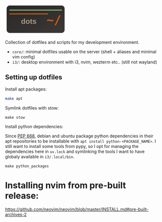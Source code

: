 <img src="dots-logo.svg" alt="logo" height="100">

Collection of dotfiles and scripts for my development environment.

- `core/`: minimal dotfiles usable on the server (shell + aliases and minimal vim config)
- `i3/`: desktop environment with i3, nvim, wezterm etc.. (still not wayland)


## Setting up dotfiles

Install apt packages:
```bash
make apt
```

Symlink dotfiles with stow:
```
make stow
```

Install python dependencies:

Since [PEP 668](https://peps.python.org/pep-0668/), debian and ubuntu package python dependencies in their apt repositories to be installable with `apt install python-<PACKAGE_NAME>`. I still want to install some tools from pypy, so I opt for managing the dependencies here in `uv.lock` and symlinking the tools I want to have globaly available in `i3/.local/bin`.

```
make python_packages
```


# Installing nvim from pre-built release:
https://github.com/neovim/neovim/blob/master/INSTALL.md#pre-built-archives-2
